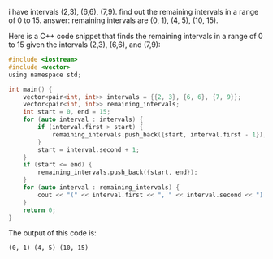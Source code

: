 i have intervals (2,3), (6,6), (7,9). find out the remaining intervals in a range of 0 to 15. answer: remaining intervals are (0, 1), (4, 5), (10, 15).

Here is a C++ code snippet that finds the remaining intervals in a range of 0 to 15 given the intervals (2,3), (6,6), and (7,9):

```c
#include <iostream>
#include <vector>
using namespace std;

int main() {
    vector<pair<int, int>> intervals = {{2, 3}, {6, 6}, {7, 9}};
    vector<pair<int, int>> remaining_intervals;
    int start = 0, end = 15;
    for (auto interval : intervals) {
        if (interval.first > start) {
            remaining_intervals.push_back({start, interval.first - 1});
        }
        start = interval.second + 1;
    }
    if (start <= end) {
        remaining_intervals.push_back({start, end});
    }
    for (auto interval : remaining_intervals) {
        cout << "(" << interval.first << ", " << interval.second << ") ";
    }
    return 0;
}
```

The output of this code is:

`(0, 1) (4, 5) (10, 15)`
